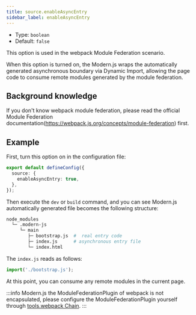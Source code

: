 ```yaml
---
title: source.enableAsyncEntry
sidebar_label: enableAsyncEntry
---
```


- Type: `boolean`
- Default: `false`

This option is used in the webpack Module Federation scenario.

When this option is turned on, the Modern.js wraps the automatically generated asynchronous boundary via Dynamic Import, allowing the page code to consume remote modules generated by the module federation.

## Background knowledge

If you don't know webpack module federation, please read the official Module Federation documentation(https://webpack.js.org/concepts/module-federation) first.

## Example

First, turn this option on in the configuration file:

```typescript title="modern.config.ts"
export default defineConfig({
  source: {
    enableAsyncEntry: true,
  },
});
```

Then execute the `dev` or `build` command, and you can see Modern.js automatically generated file becomes the following structure:

```bash
node_modules
  └─ .modern-js
     └─ main
        ├─ bootstrap.js  #  real entry code
        ├─ index.js      # asynchronous entry file
        └─ index.html
```

The `index.js` reads as follows:

```js
import('./bootstrap.js');
```

At this point, you can consume any remote modules in the current page.

:::info
Modern.js the ModuleFederationPlugin of webpack is not encapsulated, please configure the ModuleFederationPlugin yourself through [tools.webpack Chain](/docs/configure/app/tools/webpack-chain).
:::
